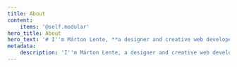 ```yaml
---
title: About
content:
    items: '@self.modular'
hero_title: About
hero_text: '# I''m Márton Lente, **a designer and creative web developer** from Budapest, Hungary.'
metadata:
    description: 'I''m Márton Lente, a designer and creative web developer from Budapest, Hungary.'
---
```


